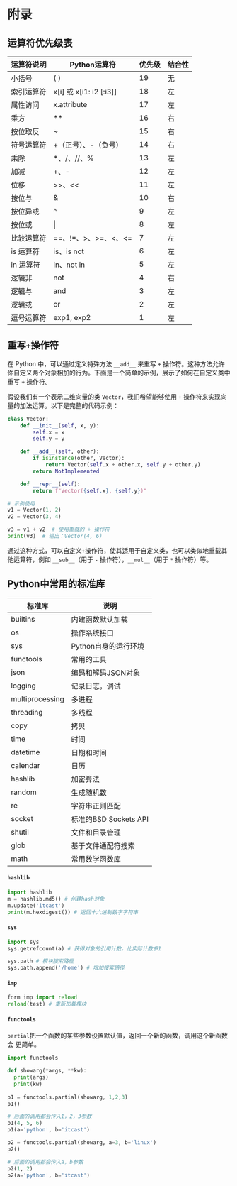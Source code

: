 # 附录

## 运算符优先级表

| 运算符说明 | Python运算符            | 优先级 | 结合性 |
| ---------- | ----------------------- | ------ | ------ |
| 小括号     | ( )                     | 19     | 无     |
| 索引运算符 | x[i] 或 x[i1: i2 [:i3]] | 18     | 左     |
| 属性访问   | x.attribute             | 17     | 左     |
| 乘方       | **                      | 16     | 右     |
| 按位取反   | ~                       | 15     | 右     |
| 符号运算符 | +（正号）、-（负号）    | 14     | 右     |
| 乘除       | *、/、//、%             | 13     | 左     |
| 加减       | +、-                    | 12     | 左     |
| 位移       | >>、<<                  | 11     | 左     |
| 按位与     | &                       | 10     | 右     |
| 按位异或   | ^                       | 9      | 左     |
| 按位或     | \|                      | 8      | 左     |
| 比较运算符 | ==、!=、>、>=、<、<=    | 7      | 左     |
| is 运算符  | is、is not              | 6      | 左     |
| in 运算符  | in、not in              | 5      | 左     |
| 逻辑非     | not                     | 4      | 右     |
| 逻辑与     | and                     | 3      | 左     |
| 逻辑或     | or                      | 2      | 左     |
| 逗号运算符 | exp1, exp2              | 1      | 左     |

## 重写`+`操作符

在 Python 中，可以通过定义特殊方法 `__add__` 来重写 `+` 操作符。这种方法允许你自定义两个对象相加的行为。下面是一个简单的示例，展示了如何在自定义类中重写 `+` 操作符。

假设我们有一个表示二维向量的类 `Vector`，我们希望能够使用 `+` 操作符来实现向量的加法运算。以下是完整的代码示例：

```python
class Vector:
    def __init__(self, x, y):
        self.x = x
        self.y = y

    def __add__(self, other):
        if isinstance(other, Vector):
            return Vector(self.x + other.x, self.y + other.y)
        return NotImplemented

    def __repr__(self):
        return f"Vector({self.x}, {self.y})"

# 示例使用
v1 = Vector(1, 2)
v2 = Vector(3, 4)

v3 = v1 + v2  # 使用重载的 + 操作符
print(v3)  # 输出：Vector(4, 6)
```

通过这种方式，可以自定义`+`操作符，使其适用于自定义类，也可以类似地重载其他运算符，例如 `__sub__`（用于 `-` 操作符），`__mul__`（用于 `*` 操作符）等。

## Python中常用的标准库

| 标准库          | 说明                  |
| --------------- | --------------------- |
| builtins        | 内建函数默认加载      |
| os              | 操作系统接口          |
| sys             | Python自身的运行环境  |
| functools       | 常用的工具            |
| json            | 编码和解码JSON对象    |
| logging         | 记录日志，调试        |
| multiprocessing | 多进程                |
| threading       | 多线程                |
| copy            | 拷⻉                  |
| time            | 时间                  |
| datetime        | 日期和时间            |
| calendar        | 日历                  |
| hashlib         | 加密算法              |
| random          | 生成随机数            |
| re              | 字符串正则匹配        |
| socket          | 标准的BSD Sockets API |
| shutil          | 文件和目录管理        |
| glob            | 基于文件通配符搜索    |
| math            | 常用数学函数库        |

#### `hashlib`

```python
import hashlib
m = hashlib.md5() # 创建hash对象
m.update('itcast')
print(m.hexdigest()) # 返回十六进制数字字符串
```

#### `sys`

```python
import sys
sys.getrefcount(a) # 获得对象的引用计数，比实际计数多1

sys.path # 模块搜索路径
sys.path.append('/home') # 增加搜索路径
```

#### `imp`

```python
form imp import reload
reload(test) # 重新加载模块
```

#### `functools`

`partial`把一个函数的某些参数设置默认值，返回一个新的函数，调用这个新函数会 更简单。

```python
import functools

def showarg(*args, **kw):
  print(args)
  print(kw)
  
p1 = functools.partial(showarg, 1,2,3)
p1()

# 后面的调用都会传入1，2，3参数
p1(4, 5, 6)
p1(a='python', b='itcast')

p2 = functools.partial(showarg, a=3, b='linux')
p2()

# 后面的调用都会传入a，b参数
p2(1, 2)
p2(a='python', b='itcast')
```

